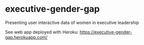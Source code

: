 # executive-gender-gap
Presenting user interactive data of women in executive leadership

See web app deployed with Heroku: https://executive-gender-gap.herokuapp.com/
